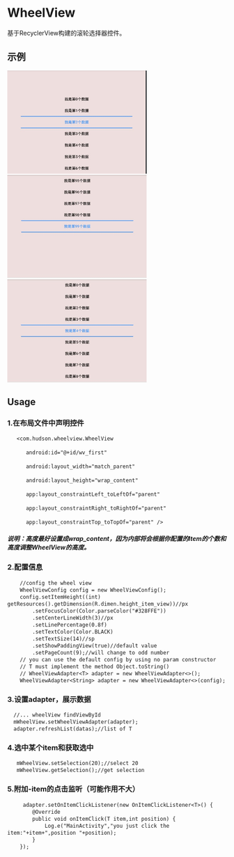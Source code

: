# WheelView
基于RecyclerView构建的滚轮选择器控件。
## 示例
<img width="320" height="237" src="https://github.com/HudsonAndroid/WheelView/raw/master/images/display1.jpg"/> <img width="320" height="237" src="https://github.com/HudsonAndroid/WheelView/raw/master/images/display2.jpg"/> <img width="320" height="237" src="https://github.com/HudsonAndroid/WheelView/raw/master/images/display3.jpg"/>
## Usage

### 1.在布局文件中声明控件
 
       <com.hudson.wheelview.WheelView  
  
          android:id="@+id/wv_first"

          android:layout_width="match_parent"

          android:layout_height="wrap_content"

          app:layout_constraintLeft_toLeftOf="parent"

          app:layout_constraintRight_toRightOf="parent"

          app:layout_constraintTop_toTopOf="parent" />
          
##### 说明：高度最好设置成wrap_content，因为内部将会根据你配置的Item的个数和高度调整WheelView的高度。
### 2.配置信息
        //config the wheel view
        WheelViewConfig config = new WheelViewConfig();
        config.setItemHeight((int) getResources().getDimension(R.dimen.height_item_view))//px
            .setFocusColor(Color.parseColor("#328FFE"))
            .setCenterLineWidth(3)//px
            .setLinePercentage(0.8f)
            .setTextColor(Color.BLACK)
            .setTextSize(14)//sp
            .setShowPaddingView(true)//default value
            .setPageCount(9);//will change to odd number
        // you can use the default config by using no param constructor
        // T must implement the method Object.toString()
        // WheelViewAdapter<T> adapter = new WheelViewAdapter<>();
        WheelViewAdapter<String> adapter = new WheelViewAdapter<>(config);
### 3.设置adapter，展示数据
      //... wheelView findViewById
      mWheelView.setWheelViewAdapter(adapter);
      adapter.refreshList(datas);//list of T
### 4.选中某个item和获取选中
       mWheelView.setSelection(20);//select 20
       mWheelView.getSelection();//get selection
### 5.附加-item的点击监听（可能作用不大）
         adapter.setOnItemClickListener(new OnItemClickListener<T>() {
            @Override
            public void onItemClick(T item,int position) {
                Log.e("MainActivity","you just click the item:"+item+",position "+position);
            }
        });
       
